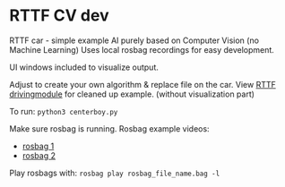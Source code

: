 # RTTF CV dev
RTTF car - simple example AI purely based on Computer Vision (no Machine Learning)
Uses local rosbag recordings for easy development.

UI windows included to visualize output.

Adjust to create your own algorithm & replace file on the car. View [RTTF drivingmodule](https://github.com/SamVanderstraeten/RTTF_drivingmodule_CV) for cleaned up example. (without visualization part)

To run: ```python3 centerboy.py```

Make sure rosbag is running. Rosbag example videos:
* [rosbag 1](https://hogeschoolpxl-my.sharepoint.com/:u:/g/personal/20004716_pxl_be/EfuUKmH3f91Hgn213Ue3QN0BK-ZP7_UewZ34m5SVqJdaXA?e=xTagRh)
* [rosbag 2](https://hogeschoolpxl-my.sharepoint.com/:u:/g/personal/20004716_pxl_be/EXGnu0kRK7hAl4iuHRZMSUMBhL9nK9wPlT3IgAdVPAigyw?e=hgGIbD)

Play rosbags with: ```rosbag play rosbag_file_name.bag -l```

